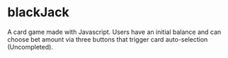 # blackJack
A card game made with Javascript. Users have an initial balance and can choose bet amount via three buttons that trigger card auto-selection (Uncompleted).
